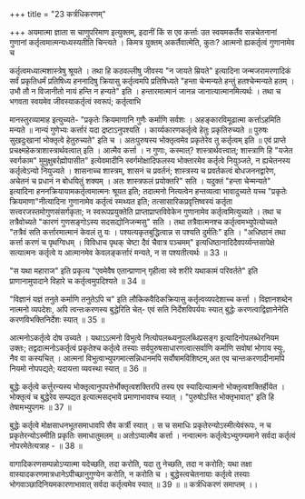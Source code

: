 +++
title = "23 कर्त्रधिकरणम्"

+++
अयमात्मा ज्ञाता स चाणुपरिमाण इत्युक्तम्, इदानीं किं स एव कर्त्ताः उत स्वयमकर्तैव सन्नचेतनानां गुणानां कर्तृत्वमात्मन्यध्यस्यतीति चिन्त्यते । किमत्र युक्तम् अकर्तैवात्मेति, कुतः? आत्मनो ह्यकर्तृत्वं गुणानामेव च

कर्तृत्वमध्यात्मशास्त्रेषु श्रूयते । तथा हि कठवल्लीषु जीवस्य "न जायते म्रियते" इत्यादिना जन्मजरामरणादिकं सर्वं प्रकृतिधर्मं प्रतिषिध्य हननादिषु क्रियासु कर्तृत्वमपि प्रतिषिध्यते "हन्ता चेन्मन्यते हन्तुं हतश्चेन्मन्यते हतम् । उभौ तौ न विजानीतो नायं हन्ति न हन्यते" इति । हन्तारमात्मानं जानन्न जानात्यात्मानमित्यर्थः । तथा च भगवता स्वयमेव जीवस्याकर्तृत्वं स्वरूपं; कर्तृत्वाभि

मानस्तुरव्यामाह इत्युच्यते- "प्रकृतेः क्रियमाणानि गुणैः कर्माणि सर्वशः । अहङ्कारविमूढात्मा कर्त्ताऽहमिति मन्यते ॥ नान्यं गुणेभ्यः कर्त्तारं यदा द्रष्टाऽनुपश्यति । कार्य्यकारणकर्तृत्वे हेतुः प्रकृतिरुच्यते ॥ पुरुषः सुखदुःखानां भोक्तृत्वे हेतुरुच्यते" इति च । अतःपुरुषस्य भोक्तृत्वमेव प्रकृतेरेव तु कर्तृत्वम् इति ॥ एवं प्राप्ते प्रचक्ष्महेकत्राशास्त्रार्थवत्वात् इति । आत्मैव कर्त्ता । न गुणाः, कस्मात्? शास्त्रार्थवत्त्वात्; शास्त्राणि हि "यजेत स्वर्गकाम" मुमुक्षुबर्रह्मोपासीत" इत्येवमादीनि स्वर्गमोक्षादिफलस्य भोक्तारमेव कर्तृत्वे नियुञ्जते, न ह्यचेतनस्य कर्तृत्वेऽन्यो नियुज्यते । शासनाच्च शास्त्रम्, शासनं च प्रवर्तनं; शास्त्रस्य च प्रवर्तकत्वं बोधजननद्वारेण, अचेतनं च प्रधानं न बोधयितुं शक्यम् । अतः शास्त्रफलं प्रयोक्तरि" सति । यदुक्तं "हन्ता चेन्मन्यते" इत्यादिना हननक्रियायामकर्तृत्वमात्मनः श्रूयत इति; तदात्मनो नित्यत्वेन हन्तव्यत्वा भावादुच्यते यच्च "प्रकृतेः क्रियमाणा"नीत्यादिना गुणानामेव कर्तृत्वं स्मथ्यत इति; तत्सासारिकप्रवृत्तिष्वस्यं कर्तृता सत्त्वरजस्तमोगुणसंसर्गकृता; न स्वरूपप्रयुक्तेति प्राप्ताप्राप्तविवेकेन गुणानामेव कर्तृत्वमित्युच्यते । तथा च तत्रैवोच्यते "कारणं गुणसङ्गोऽस्य सदसद्योनिजन्मसु" सति । तथा तत्रैवात्मनश्च कर्तृत्वमभ्युपेत्योच्यते "तत्रैवं सति कर्त्तारमात्मानं केवलं तु यः । पश्यत्यकृतबुद्धित्वान्न स पश्यति दुर्मतिः" इति । "अधिष्ठानं तथा कर्त्ता करणं च पृथग्विधम् । विविधाच पृथक् चेष्टा दैवं चैवात्र पञ्चमम्" इत्यधिष्ठानादिदैवपर्य्यन्तसापेक्षे सत्यात्मनः कर्तृत्वे य आत्मानमेव केवलङ्कर्त्तारं मन्यते, न स पश्यतीत्यर्थः ॥ 33 ॥

"स यथा महाराज" इति प्रकृत्य "एवमेवैष एतान्प्राणान् गृहीत्वा स्वे शरीरे यथाकामं परिवर्तते" इति प्राणानामुपादाने विहारे च कर्तृत्वमुपदिश्यते ॥ 34 ॥

"विज्ञानं यज्ञं तनुते कर्माणि तनुतेऽपि च" इति लौकिकवैदिकक्रियासु कर्तृत्वव्यपदेशाच्च कर्त्ता । विज्ञानशब्देन नात्मनो व्यपदेशः, अपि त्वन्तःकरणस्य बुद्धेरिति चेत्- एवं सति निर्देशविपर्ययः स्यात् बुद्धेः करणत्वाद्विज्ञानेनेति करणविभक्तिनिर्देशः स्यात् ॥ 35 ॥

आत्मनोऽकर्तृत्वे दोष उच्यते । यथाऽऽत्मनो विभुत्वे नित्योपलब्ध्यनुपलब्धिप्रसङ्ग इत्यादिनोपलब्धेरनियम उक्तः; तद्वदात्मनोऽकर्तृत्वं प्रकृतेश्च कर्तृत्वे तस्याः सर्वपुरुषसाधारणत्वात्सर्वाणि कर्माणि सवोषां भोगाय स्युः, नैव वा कस्यचित् । आत्मनां विभुत्वाभ्युपगमात्सन्निधानमपि सर्वोषामविशिष्टम्,अत एव चान्तःकरणादीनामपि नियमो नोपपद्यते; यदायत्ता व्यवस्था स्यात् ॥ 36 ॥

बुद्धेः कर्तृत्वे कर्त्तुरन्यस्य भोक्तृत्वानुपपत्तेर्भोक्तृत्वशक्तिरपि तस्य एव स्यादित्यात्मनो भोक्तृत्वशक्तिर्हीयेत । भोक्तृत्वं च बुद्धेरेव सम्पद्यत इत्यात्मसद्भावे प्रमाणाभावश्च स्यात् । "पुरुषोऽस्ति भोक्तृभावात्" इति हि तेषामभ्युपगमः ॥ 37 ॥

बुद्धेः कर्तृत्वे मोक्षसाधनभूतसमाधावपि सैव कर्त्री स्यात् । स च समाधिः प्रकृतेरन्योऽस्मीत्येवंरूपः, न च प्रकृतेरन्योऽस्मीति प्रकृतिः समाधातुमलम् ॥ अतोऽप्यात्मैव कर्त्ता । नन्वात्मनः कर्तृत्वेऽभ्युगम्यमाने सर्वदा कर्तृत्वं नोपरमेतेत्यत्राह - ॥ 38 ॥

वागादिकरणसम्पन्नोऽप्यात्मा यदेच्छति, तदा करोति, यदा तु नेच्छति, तदा न करोति; यथा तक्षा वास्यादकरणमात्रधानेऽपीच्छानुगुण्येन करोति, न करोति च । बुद्धेस्त्वचेतनायाः कर्तृत्वे तस्याः भोगवाञ्छादिनियमकारणाभावात् सर्वदा कर्तृत्वमेव स्यात् ॥ 39 ॥ ॥ कर्त्रधिकरणं समाप्तम् ।।